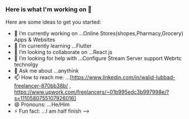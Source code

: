 ### Here is what I'm working on  👋


Here are some ideas to get you started:

- 🔭 I’m currently working on ...Online Stores(shopes,Pharmacy,Grocery) Apps & Websites
- 🌱 I’m currently learning ...Flutter 
- 👯 I’m looking to collaborate on ...React js
- 🤔 I’m looking for help with ...Configure Stream Server support Webrtc technolgy
- 💬 Ask me about ...anythink
- 📫 How to reach me: ...[https://www.linkedin.com/in/walid-lubbad-freelancer-870bb38b/  ,  https://www.upwork.com/freelancers/~01b995edc3b997998e/?s=1110580755107926016]
- 😄 Pronouns: ...He/Him
- ⚡ Fun fact: ...I am half finish
-->
